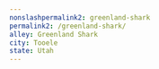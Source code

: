 ```yaml
---
﻿nonslashpermalink2: greenland-shark
permalink2: /greenland-shark/
alley: Greenland Shark
city: Tooele
state: Utah
---
```

